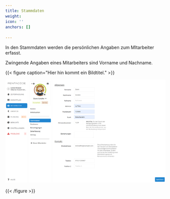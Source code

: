 ```yaml
---
title: Stammdaten
weight: 
icon: ''
anchors: []

---
```

In den Stammdaten werden die persönlichen Angaben zum MItarbeiter erfasst.

Zwingende Angaben eines Mitarbeiters sind Vorname und Nachname. 

{{< figure caption="Hier hin kommt ein Bildtitel." >}}

![](/uploads/stammdaten.png)

{{< /figure >}}